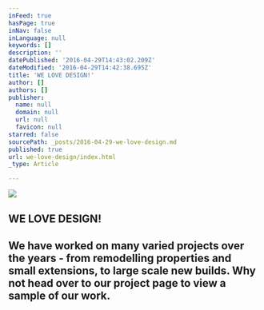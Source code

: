 ```yaml
---
inFeed: true
hasPage: true
inNav: false
inLanguage: null
keywords: []
description: ''
datePublished: '2016-04-29T14:43:02.209Z'
dateModified: '2016-04-29T14:42:38.695Z'
title: 'WE LOVE DESIGN!'
author: []
authors: []
publisher:
  name: null
  domain: null
  url: null
  favicon: null
starred: false
sourcePath: _posts/2016-04-29-we-love-design.md
published: true
url: we-love-design/index.html
_type: Article

---
```

![](https://the-grid-user-content.s3-us-west-2.amazonaws.com/ac06a673-bc3f-4664-b8ae-976e69bb2273.jpg)

## WE LOVE DESIGN!

## We have worked on many varied projects over the years - from remodelling properties and small extensions, to large scale new builds. Why not head over to our project page to view a sample of our work.